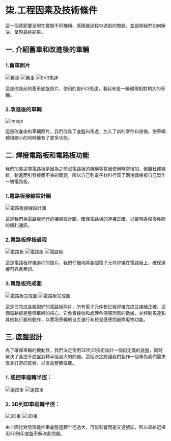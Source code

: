 # 柒.工程因素及技術條件
這一個章節要呈現在實驗不同機構、感應器過程中遇到的問題，並說明我們如何解決、呈現最終結果。

## 一. 介紹舊車和改進後的車輛

### 1.舊車照片
![舊車](舊車.jpg)
![舊車](舊車1.jpg)
![EV3馬達](EV3馬達.jpg)

這是改裝前的舊車底盤照片，使用的是EV3馬達，看起來是一輛體積相對稍大的車輛。

### 2.改進後的車輛
![image](車1.jpg)

這是改進後的車輛照片，我們改裝了底盤和馬達，加入了新的零件和設備，使車輛體積縮小的同時擁有了更多功能。

## 二. 焊接電路板和電路板功能
我們加裝這塊電路板是因為之前沒電路板的機構容易因使用時常增加，倒置杜邦線鬆，動進而引發接觸不良的問題，所以自己到電子材料行買了兩塊焊接板自己製作一塊電路板。

### 1.電路板接線設計圖
![電路板接線設計圖](pIYBAF8PvcGAd8HXAAAZEUwlF1s603.png)

這是我們為電路板進行的接線設計圖，確保電路板的連接正確，以實現各個零件間的順利通訊。

### 2.電路板焊接過程
![電路板](電路板11.jpg)
![電路板](電路板22.jpg)
![電路板](電路板33.jpg)

這是電路板焊接過程的照片，我們仔細地將各個電子元件焊接在電路板上，確保連接可靠且無誤。

### 3.電路板完成圖
![電路板完成圖](電路板完成圖11.jpg)
![電路板完成圖](電路板完成圖22.jpg)

這是已完成且裝配好的電路板照片，所有電子元件都已經焊接完成並接線正確。這個電路板是整個車輛的核心，它負責接收和處理各個感測器的數據，並控制馬達和其他執行器的動作，以實現車輛的自主運行和視覺感應閃避障礙物功能。

## 三. 底盤設計

為了確保車輛的機動性，我們決定使用3D列印技術設計一個自定義的底盤，同時解決了遙控車底盤迴轉半徑過大的問題。這個決定將讓我們製作一個專為我們需求度身訂造的底盤，以提高整體性能。

### 1. 遙控車迴轉半徑：

![遙控車](搖11.jpg)
![遙控車](搖22.jpg)

### 2. 3D列印車迴轉半徑：

![3D車](自11.jpg)
![3D車](自22.jpg)

由上圖比對發現遙控車底盤迴轉半徑過大，可能影響閃避交通號誌，所以最終選擇用3D列印底盤車解決此問題。

